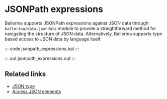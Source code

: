# JSONPath expressions

Ballerina supports JSONPath expressions against JSON data through 
`ballerina/data.jsondata` module to provide a straightforward method 
for navigating the structure of JSON data.
Alternatively, Ballerina supports type based access to JSON data by language itself.

::: code jsonpath_expressions.bal :::

::: out jsonpath_expressions.out :::

## Related links
- [JSON type](/learn/by-example/json-type/)
- [Access JSON elements](/learn/by-example/access-json-elements/)